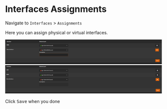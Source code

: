 

# Interfaces Assignments

Navigate to `Interfaces` > `Assignments`

Here you can assign physical or virtual interfaces.

![opnsense-interfaces-assignments1](img/opnsense-interfaces-assignments1.png)
![opnsense-interfaces-assignments2](img/opnsense-interfaces-assignments2.png)

Click <kbd>Save</kbd> when you done
